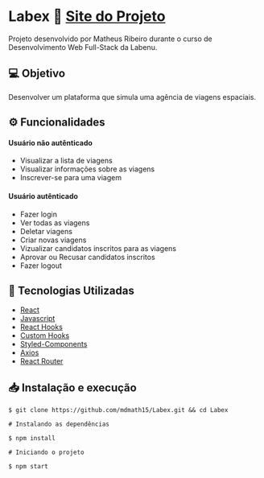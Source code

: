 # Labex 🚀                                        [Site do Projeto](http://alive-arch.surge.sh/)

Projeto desenvolvido por Matheus Ribeiro durante o curso de Desenvolvimento Web Full-Stack da Labenu.

## 💻 Objetivo

Desenvolver um plataforma que simula uma agência de viagens espaciais.

## ⚙️ Funcionalidades
#### Usuário não autênticado 
  - Visualizar a lista de viagens
  - Visualizar informações sobre as viagens
  - Inscrever-se para uma viagem

#### Usuário autênticado
  - Fazer login
  - Ver todas as viagens
  - Deletar viagens
  - Criar novas viagens
  - Vizualizar candidatos inscritos para as viagens
  - Aprovar ou Recusar candidatos inscritos
  - Fazer logout
  
## 🔨 Tecnologias Utilizadas
  - [React](https://pt-br.reactjs.org/)
  - [Javascript](https://www.javascript.com/)
  - [React Hooks](https://pt-br.reactjs.org/docs/hooks-intro.html)
  - [Custom Hooks](https://pt-br.reactjs.org/docs/hooks-custom.html)
  - [Styled-Components](https://styled-components.com/)
  - [Axios](https://axios-http.com/ptbr/docs/intro)
  - [React Router](https://reactrouter.com/)
 
## 📥 Instalação e execução
```
$ git clone https://github.com/mdmath15/Labex.git && cd Labex
``` 

```
# Instalando as dependências

$ npm install

# Iniciando o projeto

$ npm start
```


